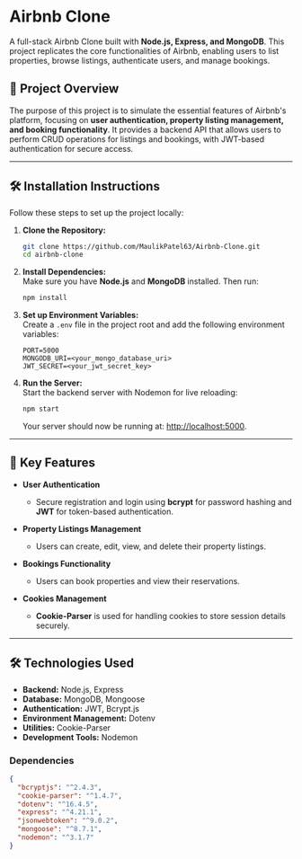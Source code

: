 
# Airbnb Clone  

A full-stack Airbnb Clone built with **Node.js, Express, and MongoDB**. This project replicates the core functionalities of Airbnb, enabling users to list properties, browse listings, authenticate users, and manage bookings.

## 🚀 Project Overview  

The purpose of this project is to simulate the essential features of Airbnb's platform, focusing on **user authentication, property listing management, and booking functionality**. It provides a backend API that allows users to perform CRUD operations for listings and bookings, with JWT-based authentication for secure access.

---

## 🛠️ Installation Instructions  

Follow these steps to set up the project locally:

1. **Clone the Repository:**  
   ```bash
   git clone https://github.com/MaulikPatel63/Airbnb-Clone.git
   cd airbnb-clone
   ```

2. **Install Dependencies:**  
   Make sure you have **Node.js** and **MongoDB** installed. Then run:  
   ```bash
   npm install
   ```

3. **Set up Environment Variables:**  
   Create a `.env` file in the project root and add the following environment variables:  
   ```plaintext
   PORT=5000  
   MONGODB_URI=<your_mongo_database_uri>  
   JWT_SECRET=<your_jwt_secret_key>  
   ```

4. **Run the Server:**  
   Start the backend server with Nodemon for live reloading:  
   ```bash
   npm start
   ```
   Your server should now be running at: [http://localhost:5000](http://localhost:5000).

---

## 🌟 Key Features  

- **User Authentication**  
  - Secure registration and login using **bcrypt** for password hashing and **JWT** for token-based authentication.

- **Property Listings Management**  
  - Users can create, edit, view, and delete their property listings.

- **Bookings Functionality**  
  - Users can book properties and view their reservations.

- **Cookies Management**  
  - **Cookie-Parser** is used for handling cookies to store session details securely.

---

<!-- ## 🌐 Live Demo  

Check out the live version here: [Airbnb Clone Demo](#) 

--- -->

## 🛠️ Technologies Used  

- **Backend:** Node.js, Express  
- **Database:** MongoDB, Mongoose  
- **Authentication:** JWT, Bcrypt.js  
- **Environment Management:** Dotenv  
- **Utilities:** Cookie-Parser  
- **Development Tools:** Nodemon  

### Dependencies  

```json
{
  "bcryptjs": "^2.4.3",
  "cookie-parser": "^1.4.7",
  "dotenv": "^16.4.5",
  "express": "^4.21.1",
  "jsonwebtoken": "^9.0.2",
  "mongoose": "^8.7.1",
  "nodemon": "^3.1.7"
}
```
